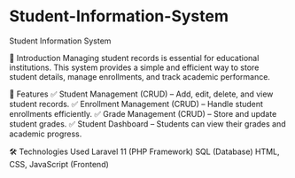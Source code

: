# Student-Information-System

Student Information System



📌 Introduction
Managing student records is essential for educational institutions. This system provides a simple and efficient way to store student details, manage enrollments, and track academic performance.


🚀 Features
✅ Student Management (CRUD) – Add, edit, delete, and view student records.
✅ Enrollment Management (CRUD) – Handle student enrollments efficiently.
✅ Grade Management (CRUD) – Store and update student grades.
✅ Student Dashboard – Students can view their grades and academic progress.


🛠 Technologies Used
Laravel 11 (PHP Framework)
SQL (Database)
HTML, CSS, JavaScript (Frontend)
